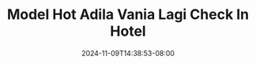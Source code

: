 --- 
title: "Model Hot Adila Vania Lagi Check In Hotel"
description: "download bokeh Model Hot Adila Vania Lagi Check In Hotel tiktok video full baru"
date: 2024-11-09T14:38:53-08:00
file_code: "czvya5d69rob"
draft: false
cover: "zeosk1hnkb90fj7p.jpg"
tags: ["Model", "Hot", "Adila", "Vania", "Lagi", "Check", "Hotel", "bokep-indo", "bokep-viral", "bokep-ig"]
length: 198
fld_id: "1483099"
foldername: "Adila vania telegram"
categories: ["Adila vania telegram"]
views: 0
---